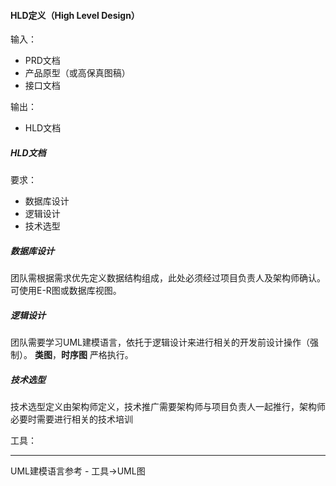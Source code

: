 #### HLD定义（High Level Design）

输入：

* PRD文档
* 产品原型（或高保真图稿）
* 接口文档

输出：

* HLD文档


##### HLD文档
要求：
* 数据库设计
* 逻辑设计
* 技术选型

##### 数据库设计
团队需根据需求优先定义数据结构组成，此处必须经过项目负责人及架构师确认。可使用E-R图或数据库视图。

##### 逻辑设计
团队需要学习UML建模语言，依托于逻辑设计来进行相关的开发前设计操作（强制）。
**类图**，**时序图** 严格执行。

##### 技术选型
技术选型定义由架构师定义，技术推广需要架构师与项目负责人一起推行，架构师必要时需要进行相关的技术培训

工具：



---
UML建模语言参考 - 工具->UML图




